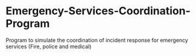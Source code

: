 # Emergency-Services-Coordination-Program
Program to simulate the coordination of incident response for emergency services (Fire, police and medical)
